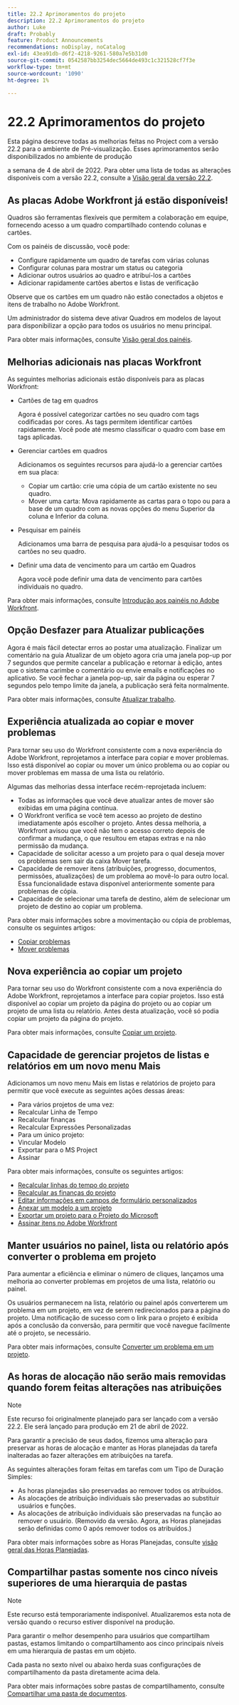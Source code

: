 ```yaml
---
title: 22.2 Aprimoramentos do projeto
description: 22.2 Aprimoramentos do projeto
author: Luke
draft: Probably
feature: Product Announcements
recommendations: noDisplay, noCatalog
exl-id: 43ea91db-d6f2-4218-9261-580a7e5b31d0
source-git-commit: 0542587bb3254dec5664de493c1c321528cf7f3e
workflow-type: tm+mt
source-wordcount: '1090'
ht-degree: 1%

---
```


# 22.2 Aprimoramentos do projeto

Esta página descreve todas as melhorias feitas no Project com a versão 22.2 para o ambiente de Pré-visualização. Esses aprimoramentos serão disponibilizados no ambiente de produção

<!--
<MadCap:conditionalText data-mc-conditions="QuicksilverOrClassic.Draft mode">
in January 2022
</MadCap:conditionalText>
-->

a semana de 4 de abril de 2022. Para obter uma lista de todas as alterações disponíveis com a versão 22.2, consulte a [Visão geral da versão 22.2](../../../product-announcements/product-releases/22.2-release-activity/22-2-release-overview.md).

## As placas Adobe Workfront já estão disponíveis!

Quadros são ferramentas flexíveis que permitem a colaboração em equipe, fornecendo acesso a um quadro compartilhado contendo colunas e cartões.

Com os painéis de discussão, você pode:

* Configure rapidamente um quadro de tarefas com várias colunas
* Configurar colunas para mostrar um status ou categoria
* Adicionar outros usuários ao quadro e atribuí-los a cartões
* Adicionar rapidamente cartões abertos e listas de verificação

Observe que os cartões em um quadro não estão conectados a objetos e itens de trabalho no Adobe Workfront.

Um administrador do sistema deve ativar Quadros em modelos de layout para disponibilizar a opção para todos os usuários no menu principal.

Para obter mais informações, consulte [Visão geral dos painéis](../../../agile/boards-overview.md).

## Melhorias adicionais nas placas Workfront

As seguintes melhorias adicionais estão disponíveis para as placas Workfront:

* Cartões de tag em quadros

  Agora é possível categorizar cartões no seu quadro com tags codificadas por cores. As tags permitem identificar cartões rapidamente. Você pode até mesmo classificar o quadro com base em tags aplicadas.

* Gerenciar cartões em quadros

  Adicionamos os seguintes recursos para ajudá-lo a gerenciar cartões em sua placa:

   * Copiar um cartão: crie uma cópia de um cartão existente no seu quadro.
   * Mover uma carta: Mova rapidamente as cartas para o topo ou para a base de um quadro com as novas opções do menu Superior da coluna e Inferior da coluna.

* Pesquisar em painéis

  Adicionamos uma barra de pesquisa para ajudá-lo a pesquisar todos os cartões no seu quadro.

* Definir uma data de vencimento para um cartão em Quadros

  Agora você pode definir uma data de vencimento para cartões individuais no quadro.

Para obter mais informações, consulte [Introdução aos painéis no Adobe Workfront](../../../agile/get-started-with-boards/get-started-with-boards.md).

## Opção Desfazer para Atualizar publicações

Agora é mais fácil detectar erros ao postar uma atualização. Finalizar um comentário na guia Atualizar de um objeto agora cria uma janela pop-up por 7 segundos que permite cancelar a publicação e retornar à edição, antes que o sistema carimbe o comentário ou envie emails e notificações no aplicativo. Se você fechar a janela pop-up, sair da página ou esperar 7 segundos pelo tempo limite da janela, a publicação será feita normalmente.

Para obter mais informações, consulte [Atualizar trabalho](../../../workfront-basics/updating-work-items-and-viewing-updates/update-work.md).

## Experiência atualizada ao copiar e mover problemas

Para tornar seu uso do Workfront consistente com a nova experiência do Adobe Workfront, reprojetamos a interface para copiar e mover problemas. Isso está disponível ao copiar ou mover um único problema ou ao copiar ou mover problemas em massa de uma lista ou relatório.

Algumas das melhorias dessa interface recém-reprojetada incluem:

* Todas as informações que você deve atualizar antes de mover são exibidas em uma página contínua.
* O Workfront verifica se você tem acesso ao projeto de destino imediatamente após escolher o projeto. Antes dessa melhoria, a Workfront avisou que você não tem o acesso correto depois de confirmar a mudança, o que resultou em etapas extras e na não permissão da mudança.
* Capacidade de solicitar acesso a um projeto para o qual deseja mover os problemas sem sair da caixa Mover tarefa.
* Capacidade de remover itens (atribuições, progresso, documentos, permissões, atualizações) de um problema ao movê-lo para outro local. Essa funcionalidade estava disponível anteriormente somente para problemas de cópia.
* Capacidade de selecionar uma tarefa de destino, além de selecionar um projeto de destino ao copiar um problema.

Para obter mais informações sobre a movimentação ou cópia de problemas, consulte os seguintes artigos:

* [Copiar problemas](../../../manage-work/issues/manage-issues/copy-issues.md)
* [Mover problemas](../../../manage-work/issues/manage-issues/move-issues.md)

## Nova experiência ao copiar um projeto

Para tornar seu uso do Workfront consistente com a nova experiência do Adobe Workfront, reprojetamos a interface para copiar projetos. Isso está disponível ao copiar um projeto da página do projeto ou ao copiar um projeto de uma lista ou relatório. Antes desta atualização, você só podia copiar um projeto da página do projeto.

Para obter mais informações, consulte [Copiar um projeto](../../../manage-work/projects/manage-projects/copy-project.md).

## Capacidade de gerenciar projetos de listas e relatórios em um novo menu Mais

Adicionamos um novo menu Mais em listas e relatórios de projeto para permitir que você execute as seguintes ações dessas áreas:

* Para vários projetos de uma vez:
* Recalcular Linha de Tempo
* Recalcular finanças
* Recalcular Expressões Personalizadas
* Para um único projeto:
* Vincular Modelo
* Exportar para o MS Project
* Assinar

Para obter mais informações, consulte os seguintes artigos:

* [Recalcular linhas do tempo do projeto](../../../manage-work/projects/manage-projects/recalculate-project-timeline.md)
* [Recalcular as finanças do projeto](../../../manage-work/projects/project-finances/recalculate-project-finances.md)
* [Editar informações em campos de formulário personalizados](../../../workfront-basics/work-with-custom-forms/edit-custom-forms.md)
* [Anexar um modelo a um projeto](../../../manage-work/projects/create-and-manage-templates/attach-template-to-project.md)
* [Exportar um projeto para o Projeto do Microsoft](../../../manage-work/projects/manage-projects/export-project-to-ms-project.md)
* [Assinar itens no Adobe Workfront](../../../workfront-basics/using-notifications/subscribe-to-items-in-workfront.md)

## Manter usuários no painel, lista ou relatório após converter o problema em projeto

Para aumentar a eficiência e eliminar o número de cliques, lançamos uma melhoria ao converter problemas em projetos de uma lista, relatório ou painel.

Os usuários permanecem na lista, relatório ou painel após converterem um problema em um projeto, em vez de serem redirecionados para a página do projeto. Uma notificação de sucesso com o link para o projeto é exibida após a conclusão da conversão, para permitir que você navegue facilmente até o projeto, se necessário.

Para obter mais informações, consulte [Converter um problema em um projeto](../../../manage-work/issues/convert-issues/convert-issue-to-project.md).

## As horas de alocação não serão mais removidas quando forem feitas alterações nas atribuições

>[!NOTE]
>
>Este recurso foi originalmente planejado para ser lançado com a versão 22.2. Ele será lançado para produção em 21 de abril de 2022.

Para garantir a precisão de seus dados, fizemos uma alteração para preservar as horas de alocação e manter as Horas planejadas da tarefa inalteradas ao fazer alterações em atribuições na tarefa.

As seguintes alterações foram feitas em tarefas com um Tipo de Duração Simples:

* As horas planejadas são preservadas ao remover todos os atribuídos.
* As alocações de atribuição individuais são preservadas ao substituir usuários e funções.
* As alocações de atribuição individuais são preservadas na função ao remover o usuário. (Removido da versão. Agora, as Horas planejadas serão definidas como 0 após remover todos os atribuídos.)

Para obter mais informações sobre as Horas Planejadas, consulte [visão geral das Horas Planejadas](../../../manage-work/tasks/task-information/planned-hours.md).

## Compartilhar pastas somente nos cinco níveis superiores de uma hierarquia de pastas

>[!NOTE]
>
>Este recurso está temporariamente indisponível. Atualizaremos esta nota de versão quando o recurso estiver disponível na produção.

Para garantir o melhor desempenho para usuários que compartilham pastas, estamos limitando o compartilhamento aos cinco principais níveis em uma hierarquia de pastas em um objeto.

Cada pasta no sexto nível ou abaixo herda suas configurações de compartilhamento da pasta diretamente acima dela.

Para obter mais informações sobre pastas de compartilhamento, consulte [Compartilhar uma pasta de documentos](../../../workfront-basics/grant-and-request-access-to-objects/share-a-document-folder.md).

